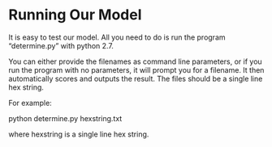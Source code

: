 # Running Our Model

It is easy to test our model.  All you need to do is run the program “determine.py” with python 2.7.  

You can either provide the filenames as command line parameters, or if you run the program with no parameters, it will prompt you for a filename. It then automatically scores and outputs the result. The files should be a single line hex string.

For example:

python determine.py hexstring.txt

where hexstring is a single line hex string.
